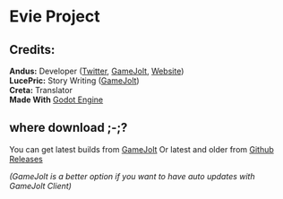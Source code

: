 # Evie Project
## Credits:
**Andus:** Developer ([Twitter](https://twitter.com/anduseee), [GameJolt](https://gamejolt.com/@Andusee), [Website](https://andus.dev/))</br>
**LucePric:** Story Writing ([GameJolt](https://gamejolt.com/@LucePric))</br>
**Creta:** Translator</br>
**Made With** [Godot Engine](https://godotengine.org/)
## where download ;-;?
You can get latest builds from [GameJolt](https://gamejolt.com/games/projectevie/699766)
Or latest and older from [Github Releases](https://github.com/LnlyPie/Evie/releases)

_(GameJolt is a better option if you want to have auto updates with GameJolt Client)_
